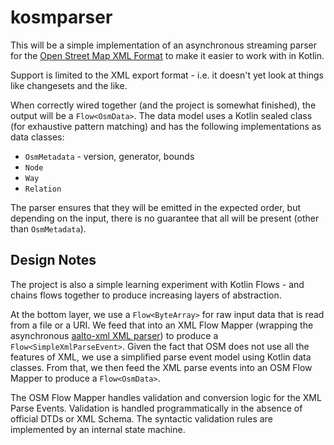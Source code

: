 # kosmparser

This will be a simple implementation of an asynchronous streaming parser for the [Open Street Map XML Format](https://wiki.openstreetmap.org/wiki/OSM_XML) to make it easier to work with in Kotlin.

Support is limited to the XML export format - i.e. it doesn't yet look at things like changesets and the like.

When correctly wired together (and the project is somewhat finished), the output will be a `Flow<OsmData>`. The data model uses a Kotlin sealed class (for exhaustive pattern matching) and has the following implementations as data classes:

* `OsmMetadata` - version, generator, bounds
* `Node`
* `Way`
* `Relation`

The parser ensures that they will be emitted in the expected order, but depending on the input, there is no guarantee that all will be present (other than `OsmMetadata`).

## Design Notes

The project is also a simple learning experiment with Kotlin Flows - and chains flows together to produce increasing layers of abstraction.

At the bottom layer, we use a `Flow<ByteArray>` for raw input data that is read from a file or a URI. We feed that into an XML Flow Mapper (wrapping the asynchronous [aalto-xml XML parser](https://github.com/FasterXML/aalto-xml)) to produce a `Flow<SimpleXmlParseEvent>`. Given the fact that OSM does not use all the features of XML, we use a simplified parse event model using Kotlin data classes. From that, we then feed the XML parse events into an OSM Flow Mapper to produce a `Flow<OsmData>`.

The OSM Flow Mapper handles validation and conversion logic for the XML Parse Events. Validation is handled programmatically in the absence of official DTDs or XML Schema. The syntactic validation rules are implemented by an internal state machine.